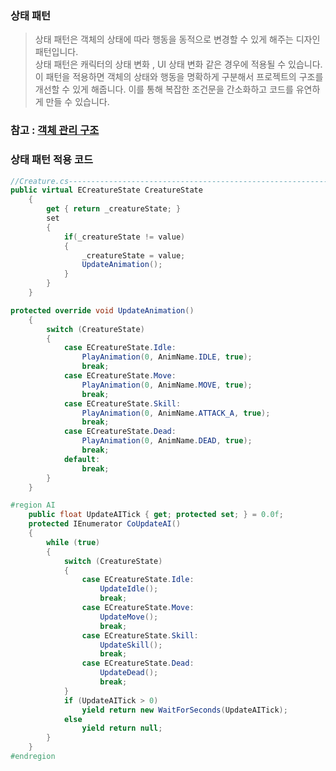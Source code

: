 ### 상태 패턴
> 상태 패턴은 객체의 상태에 따라 행동을 동적으로 변경할 수 있게 해주는 디자인 패턴입니다.   
상태 패턴은 캐릭터의 상태 변화 , UI 상태 변화 같은 경우에 적용될 수 있습니다.   
이 패턴을 적용하면 객체의 상태와 행동을 명확하게 구분해서 프로젝트의 구조를 개선할 수 있게 해줍니다. 이를 통해 복잡한 조건문을 간소화하고 코드를 유연하게 만들 수 있습니다.

### 참고 : [객체 관리 구조](https://github.com/JustDoYoung/MPJ_RPG/blob/main/Devlog_Sub/ObjectManage.md "리드미")

### 상태 패턴 적용 코드
```C#
//Creature.cs-----------------------------------------------------------------------------------
public virtual ECreatureState CreatureState
    {
        get { return _creatureState; }
        set
        {
            if(_creatureState != value)
            {
                _creatureState = value;
                UpdateAnimation();
            }
        }
    }

protected override void UpdateAnimation()
    {
        switch (CreatureState)
        {
            case ECreatureState.Idle:
                PlayAnimation(0, AnimName.IDLE, true);
                break;
            case ECreatureState.Move:
                PlayAnimation(0, AnimName.MOVE, true);
                break;
            case ECreatureState.Skill:
                PlayAnimation(0, AnimName.ATTACK_A, true);
                break;
            case ECreatureState.Dead:
                PlayAnimation(0, AnimName.DEAD, true);
                break;
            default:
                break;
        }
    }

#region AI
    public float UpdateAITick { get; protected set; } = 0.0f;
    protected IEnumerator CoUpdateAI()
    {
        while (true)
        {
            switch (CreatureState)
            {
                case ECreatureState.Idle:
                    UpdateIdle();
                    break;
                case ECreatureState.Move:
                    UpdateMove();
                    break;
                case ECreatureState.Skill:
                    UpdateSkill();
                    break;
                case ECreatureState.Dead:
                    UpdateDead();
                    break;
            }
            if (UpdateAITick > 0)
                yield return new WaitForSeconds(UpdateAITick);
            else
                yield return null;
        }
    }
#endregion
```